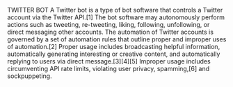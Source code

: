 TWITTER BOT
A Twitter bot is a type of bot software that controls a Twitter account via the Twitter API.[1] The bot software may autonomously perform actions such as tweeting, re-tweeting, liking, following, unfollowing, or direct messaging other accounts. The automation of Twitter accounts is governed by a set of automation rules that outline proper and improper uses of automation.[2] Proper usage includes broadcasting helpful information, automatically generating interesting or creative content, and automatically replying to users via direct message.[3][4][5] Improper usage includes circumventing API rate limits, violating user privacy, spamming,[6] and sockpuppeting.
